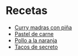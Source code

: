 # Recetas

* [Curry madras con piña](Recetas/Curry_madras_con_piña.md)
* [Pastel de carne](Recetas/Pastel_de_carne.md)
* [Pollo a la naranja](Recetas/Pollo_a_la_naranja.md)
* [Tacos de secreto](Recetas/Tacos_de_secreto.md)
